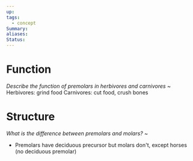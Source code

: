 ```yaml
---
up: 
tags:
  - concept
Summary: 
aliases: 
Status:
---
```

# Function
*Describe the function of premolars in herbivores and carnivores*
~
Herbivores: grind food
Carnivores: cut food, crush bones
<!--SR:!2025-03-14,4,270-->

# Structure
*What is the difference between premolars and molars?*
~
- Premolars have deciduous precursor but molars don't, except horses (no deciduous premolar)
<!--SR:!2025-03-11,1,232-->
